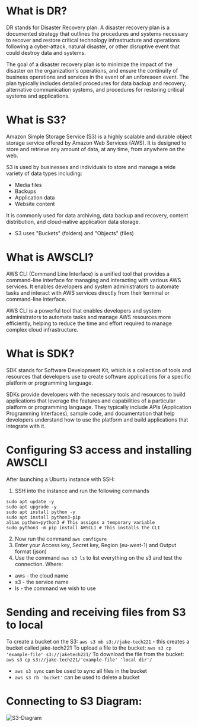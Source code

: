 # What is DR?

DR stands for Disaster Recovery plan. A disaster recovery plan is a documented strategy that outlines the procedures and systems necessary to recover and 
restore critical technology infrastructure and operations following a cyber-attack, natural disaster, or other disruptive event that could destroy data and systems.

The goal of a disaster recovery plan is to minimize the impact of the disaster on the organization's operations, and ensure the continuity of business operations 
and services in the event of an unforeseen event. The plan typically includes detailed procedures for data backup and recovery, alternative communication systems, 
and procedures for restoring critical systems and applications.

#
# What is S3?

Amazon Simple Storage Service (S3) is a highly scalable and durable object storage service offered by Amazon Web Services (AWS). It is designed to store and retrieve 
any amount of data, at any time, from anywhere on the web.

S3 is used by businesses and individuals to store and manage a wide variety of data types including:

- Media files
- Backups
- Application data
- Website content

It is commonly used for data archiving, data backup and recovery, content distribution, and cloud-native application data storage.

- S3 uses "Buckets" (folders) and "Objects" (files)

#
# What is AWSCLI?
AWS CLI (Command Line Interface) is a unified tool that provides a command-line interface for managing and interacting with various AWS services. It enables 
developers and system administrators to automate tasks and interact with AWS services directly from their terminal or command-line interface.

AWS CLI is a powerful tool that enables developers and system administrators to automate tasks and manage AWS resources more efficiently, helping to reduce 
the time and effort required to manage complex cloud infrastructure.

#
# What is SDK?

SDK stands for Software Development Kit, which is a collection of tools and resources that developers use to create software applications for a specific platform or programming language.

SDKs provide developers with the necessary tools and resources to build applications that leverage the features and capabilities of a particular platform or programming language. They typically include APIs (Application Programming Interfaces), sample code, and documentation that help developers understand how to use the platform and build applications that integrate with it.

#
# Configuring S3 access and installing AWSCLI

After launching a Ubuntu instance with SSH:
1. SSH into the instance and run the following commands
```
sudo apt update -y
sudo apt upgrade -y
sudo apt install python -y
sudo apt install python3-pip
alias python=python3 # This assigns a temporary variable
sudo python3 -m pip install AWSCLI # This installs the CLI
```
2. Now run the command `aws configure`
3. Enter your Access key, Secret key, Region (eu-west-1) and Output format (json)
4. Use the command `aws s3 ls` to list everything on the s3 and test the connection. Where:
- aws - the cloud name
- s3 - the service name
- ls - the command we wish to use

#
# Sending and receiving files from S3 to local

To create a bucket on the S3: `aws s3 mb s3://jake-tech221` - this creates a bucket called jake-tech221
To upload a file to the bucket: `aws s3 cp 'example-file' s3://jaketech221/`
To download the file from the bucket: `aws s3 cp s3://jake-tech221/'example-file' 'local dir'/`
- `aws s3 sync` can be used to sync all files in the bucket
- `aws s3 rb 'bucket'` can be used to delete a bucket

# Connecting to S3 Diagram:
![S3-Diagram](https://user-images.githubusercontent.com/129315605/234900533-db5a0fae-74d1-4806-92d1-cb794b2e0d76.png)
